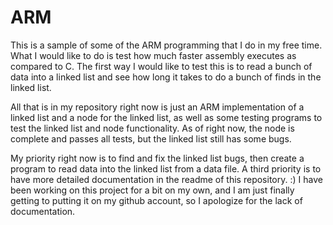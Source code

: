 # ARM #

This is a sample of some of the ARM programming that I do in my free time.  What
I would like to do is test how much faster assembly executes as compared to C.
The first way I would like to test this is to read a bunch of data into a linked
list and see how long it takes to do a bunch of finds in the linked list.  

All that is in my repository right now is just an ARM implementation of a linked
list and a node for the linked list, as well as some testing programs to test
the linked list and node functionality.  As of right now, the node is complete
and passes all tests, but the linked list still has some bugs.  

My priority right now is to find and fix the linked list bugs, then create a
program to read data into the linked list from a data file.  A third priority is
to have more detailed documentation in the readme of this repository. :) I have
been working on this project for a bit on my own, and I am just finally getting
to putting it on my github account, so I apologize for the lack of
documentation.


